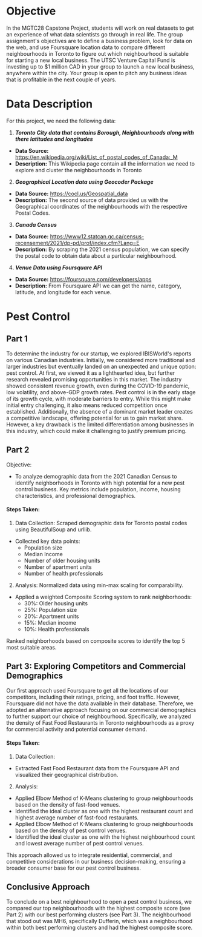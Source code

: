 # Objective
In the MGTC28 Capstone Project, students will work on real datasets to get an experience of what data scientists go through in real life. The group assignment's objectives are to define a business problem, look for data on the web, and use Foursquare location data to compare different neighbourhoods in Toronto to figure out which neighbourhood is suitable for starting a new local business. The UTSC Venture Capital Fund is investing up to $1 million CAD in your group to launch a new local business, anywhere within the city.  Your group is open to pitch any business ideas that is profitable in the next couple of years.

# Data Description
For this project, we need the following data:
1. ***Toronto City data that contains Borough, Neighbourhoods along with there latitudes and longitudes***
* **Data Source:** https://en.wikipedia.org/wiki/List_of_postal_codes_of_Canada:_M
* **Description:** This Wikipedia page contain all the information we need to explore and cluster the neighbourhoods in Toronto
2. ***Geographical Location data using Geocoder Package***
* **Data Source:** https://cocl.us/Geospatial_data
* **Description:** The second source of data provided us with the Geographical coordinates of the neighbourhoods with the respective Postal Codes.
3. ***Canada Census***
* **Data Source:** https://www12.statcan.gc.ca/census-recensement/2021/dp-pd/prof/index.cfm?Lang=E
* **Description:** By scraping the 2021 census population, we can specify the postal code to obtain data about a particular neighbourhood.
4. ***Venue Data using Foursquare API***
* **Data Source:** https://foursquare.com/developers/apps
* **Description:** From Foursquare API we can get the name, category, latitude, and longitude for each venue.


# Pest Control
## Part 1
To determine the industry for our startup, we explored IBISWorld's reports on various Canadian industries. Initially, we considered more traditional and larger industries but eventually landed on an unexpected and unique option: pest control. At first, we viewed it as a lighthearted idea, but further research revealed promising opportunities in this market. The industry showed consistent revenue growth, even during the COVID-19 pandemic, low volatility, and above-GDP growth rates. Pest control is in the early stage of its growth cycle, with moderate barriers to entry. While this might make initial entry challenging, it also means reduced competition once established. Additionally, the absence of a dominant market leader creates a competitive landscape, offering potential for us to gain market share. However, a key drawback is the limited differentiation among businesses in this industry, which could make it challenging to justify premium pricing.


## Part 2
Objective:
- To analyze demographic data from the 2021 Canadian Census to identify neighborhoods in Toronto with high potential for a new pest control business. Key metrics include population, income, housing characteristics, and professional demographics.

#### Steps Taken:
1) Data Collection:
Scraped demographic data for Toronto postal codes using BeautifulSoup and urllib.
- Collected key data points:
  - Population size
  - Median Income
  - Number of older housing units
  - Number of apartment units
  - Number of health professionals
2) Analysis:
Normalized data using min-max scaling for comparability.
- Applied a weighted Composite Scoring system to rank neighborhoods:
  - 30%: Older housing units
  - 25%: Population size
  - 20%: Apartment units
  - 15%: Median income
  - 10%: Health professionals

Ranked neighborhoods based on composite scores to identify the top 5 most suitable areas.



## Part 3: Exploring Competitors and Commercial Demographics
Our first approach used Foursquare to get all the locations of our competitors, including their ratings, pricing, and foot traffic. However, Foursquare did not have the data available in their database. Therefore, we adopted an alternative approach focusing on our commercial demographics to further support our choice of neighbourhood. Specifically, we analyzed the density of Fast Food Restaurants in Toronto neighbourhoods as a proxy for commercial activity and potential consumer demand.

#### Steps Taken:
1) Data Collection:
  - Extracted Fast Food Restaurant data from the Foursquare API and visualized their geographical distribution.
2) Analysis:
  - Applied Elbow Method of K-Means clustering to group neighbourhoods based on the density of fast-food venues.
  - Identified the ideal cluster as one with the highest restaurant count and highest average number of fast-food restaurants.
  - Applied Elbow Method of K-Means clustering to group neighbourhoods based on the density of pest control venues.
  - Identified the ideal cluster as one with the highest neighbourhood count and lowest average number of pest control venues.

This approach allowed us to integrate residential, commercial, and competitive considerations in our business decision-making, ensuring a broader consumer base for our pest control business.

## Conclusive Approach
To conclude on a best neighbourhood to open a pest control business, we compared our top neighbourhoods with the highest composite score (see Part 2) with our best performing clusters (see Part 3). The neighbourhood that stood out was MH6, specifically Dufferin, which was a neighbourhood within both best performing clusters and had the highest composite score.
